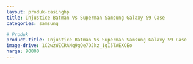 ```yaml
---
layout: produk-casinghp
title: Injustice Batman Vs Superman Samsung Galaxy S9 Case
categories: samsung

# Produk
product-title: Injustice Batman Vs Superman Samsung Galaxy S9 Case
image-drive: 1C2wzWZCRANq9gQe7OJkz_1gI5TAEXOEo
harga: 90000
---
```

